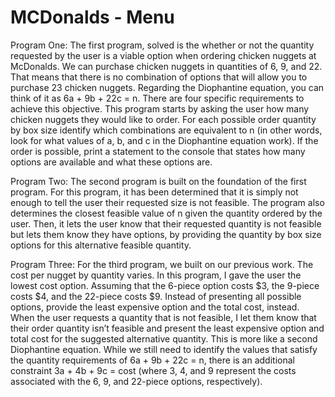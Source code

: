 # MCDonalds - Menu

Program One:
The first program, solved is the whether or not the quantity requested by the
user is a viable option when ordering chicken nuggets at McDonalds. We can
purchase chicken nuggets in quantities of 6, 9, and 22. That means that there is no combination
of options that will allow you to purchase 23 chicken nuggets. Regarding the Diophantine
equation, you can think of it as 6a + 9b + 22c = n. There are four
specific requirements to achieve this objective. This program starts by asking the user how many chicken nuggets they would like to
order. For each possible order quantity by box size identify which combinations are equivalent to n
(in other words, look for what values of a, b, and c in the Diophantine equation work). If the
order is possible, print a statement to the console that states how many options are available and
what these options are.

Program Two:
The second program is built on the foundation of the first program. For this program, it
has been determined that it is simply not enough to tell the user their requested size is not
feasible. The program also determines the closest feasible value of n given the quantity ordered by the
user. Then, it lets the user know that their requested quantity is not feasible but lets them know they have
options, by providing the quantity by box size options for this alternative feasible quantity. 

Program Three:
For the third program, we built on our previous work.
The cost per nugget by quantity varies. In this program, I gave the user the lowest
cost option. Assuming that the 6-piece option costs $3, the 9-piece costs $4, and the 22-piece costs
$9. Instead of presenting all possible options, provide the least expensive option and the total
cost, instead. When the user requests a quantity that is not feasible, I let them know that their order
quantity isn’t feasible and present the least expensive option and total cost for the suggested
alternative quantity. This is more like a second Diophantine equation. While we still need
to identify the values that satisfy the quantity requirements of 6a + 9b + 22c = n, there is an
additional constraint 3a + 4b + 9c = cost (where 3, 4, and 9 represent the costs associated
with the 6, 9, and 22-piece options, respectively). 
